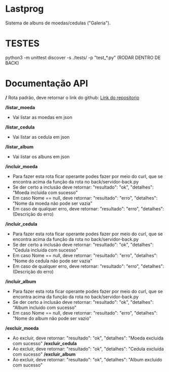 # Lastprog
Sistema de albuns de moedas/cedulas ("Galeria").

# TESTES

python3 -m unittest discover -s ./tests/ -p "test_*.py" (RODAR DENTRO DE BACK)

# Documentação API

**/**
Rota padrão, deve retornar o link do github: [Link do repositorio](https://github.com/SamuelCandido/lastprog)

**/listar_moeda**
- Vai listar as moedas em json

**/listar_cedula**
- Vai listar as cedula em json

**/listar_album**
- Vai listar os albuns em json

**/incluir_moeda**
- Para fazer esta rota ficar operante podes fazer por meio do curl, que se encontra acima da função da rota no back/servidor-back.py
- Se der certo a inclusão deve retornar: "resultado": "ok",  "detalhes": "Moeda incluida com sucesso"
- Em caso Nome == null, deve retornar: "resultado": "erro",  "detalhes": "Nome da moeda não pode ser vazia"
- Em caso de qualquer erro, deve retornar: "resultado": "erro",  "detalhes": (Descrição do erro)

**/incluir_cedula**
- Para fazer esta rota ficar operante podes fazer por meio do curl, que se encontra acima da função da rota no back/servidor-back.py
- Se der certo a inclusão deve retornar: "resultado": "ok",  "detalhes": "Cedula incluida com sucesso"
- Em caso Nome == null, deve retornar: "resultado": "erro",  "detalhes": "Nome do cedula não pode ser vazia"
- Em caso de qualquer erro, deve retornar: "resultado": "erro",  "detalhes": (Descrição do erro)

**/incluir_album**
- Para fazer esta rota ficar operante podes fazer por meio do curl, que se encontra acima da função da rota no back/servidor-back.py
- Se der certo a inclusão deve retornar: "resultado": "ok",  "detalhes": "Album incluido com sucesso"
- Em caso Nome == null, deve retornar: "resultado": "erro",  "detalhes": "Nome do album não pode ser vazio"

**/excluir_moeda**
- Ao excluir, deve retornar: "resultado": "ok", "detalhes": "Moeda excluida com sucesso"
**/excluir_cedula**
- Ao excluir, deve retornar: "resultado": "ok", "detalhes": "Cedula excluida com sucesso"
**/excluir_album**
- Ao excluir, deve retornar: "resultado": "ok", "detalhes": "Album excluido com sucesso"
